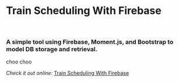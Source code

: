 <h1>Train Scheduling With Firebase</h1>
<br>
<h3>A simple tool using Firebase, Moment.js, and Bootstrap to model DB storage and retrieval.</h3>
<p>choo choo</p>

<em>Check it out online:</em>
<a href="https://tcote19.github.io/Firebase-Train-Scheduler/" target="_blank">Train Scheduling With Firebase</a>

